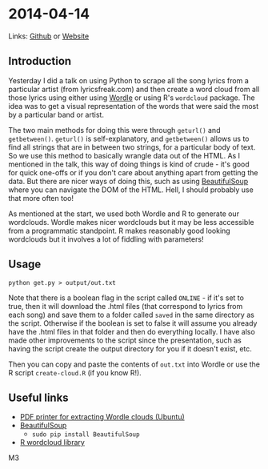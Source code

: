# 2014-04-14
Links: [Github](https://github.com/irsbugs/meetings/blob/master/2014/2014-04-14/README.md) or [Website](https://irsbugs.github.io/meetings/2014/2014-04-14/) 

## Introduction

Yesterday I did a talk on using Python to scrape all the song lyrics from a particular artist (from lyricsfreak.com) and then create a word cloud from all those lyrics using either using [Wordle](http://www.wordle.net/) or using R's `wordcloud` package. The idea was to get a visual representation of the words that were said the most by a particular band or artist.

The two main methods for doing this were through `geturl()` and `getbetween()`. `geturl()` is self-explanatory, and `getbetween()` allows us to find all strings that are in between two strings, for a particular body of text. So we use this method to basically wrangle data out of the HTML. As I mentioned in the talk, this way of doing things is kind of crude - it's good for quick one-offs or if you don't care about anything apart from getting the data. But there are nicer ways of doing this, such as using [BeautifulSoup]('http://www.crummy.com/software/BeautifulSoup/') where you can navigate the DOM of the HTML. Hell, I should probably use that more often too!

As mentioned at the start, we used both Wordle and R to generate our wordclouds. Wordle makes nicer wordclouds but it may be less accessible from a programmatic standpoint. R makes reasonably good looking wordclouds but it involves a lot of fiddling with parameters!

Usage
---

```
python get.py > output/out.txt
```

Note that there is a boolean flag in the script called `ONLINE` - if it's set to true, then it will download the .html files (that correspond to lyrics from each song) and save them to a folder called `saved` in the same directory as the script. Otherwise if the boolean is set to false it will assume you already have the .html files in that folder and then do everything locally. I have also made other improvements to the script since the presentation, such as having the script create the output directory for you if it doesn't exist, etc.

Then you can copy and paste the contents of `out.txt` into Wordle or use the R script `create-cloud.R` (if you know R!).

Useful links
---

* [PDF printer for extracting Wordle clouds (Ubuntu)](http://ubuntuportal.com/2012/04/easy-way-to-create-pdf-printer-in-ubuntu-12-04.html)
* [BeautifulSoup](http://www.crummy.com/software/BeautifulSoup/)
    * `sudo pip install BeautifulSoup`
* [R wordcloud library](http://cran.r-project.org/web/packages/wordcloud/wordcloud.pdf)

M3
